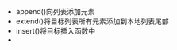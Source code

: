- append()向列表添加元素
- extend()将目标列表所有元素添加到本地列表尾部
- insert()将目标插入函数中
- 
<!--stackedit_data:
eyJoaXN0b3J5IjpbMTU0MzI0MzAyNl19
-->